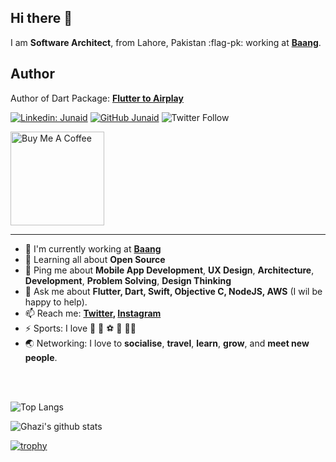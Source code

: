 
## Hi there 👋

I am **Software Architect**, from Lahore, Pakistan :flag-pk: working at **[Baang](https://baang.it)**.

## Author 
Author of Dart Package: **[Flutter to Airplay](https://pub.dev/packages/flutter_to_airplay)**

[![Linkedin: Junaid](https://img.shields.io/badge/-Junaid-blue?style=flat-square&logo=Linkedin&logoColor=white&link=https://www.linkedin.com/in/junaidrehmat/)](https://www.linkedin.com/in/junaidrehmat/)
[![GitHub Junaid](https://img.shields.io/github/followers/MrJai?label=Junaid&style=social)](https://github.com/MrJai)
![Twitter Follow](https://img.shields.io/twitter/follow/rana_jai?style=social)

<a href="https://www.buymeacoffee.com/junaidR" target="_blank"><img src="https://cdn.buymeacoffee.com/buttons/v2/default-yellow.png" alt="Buy Me A Coffee" width="150" ></a>
<br>

---
- 🏢 I'm currently working at **[Baang](https://baang.it)**
- 🌱 Learning all about **Open Source**
- 💬 Ping me about **Mobile App Development**, **UX Design**, **Architecture**, **Development**, **Problem Solving**, **Design Thinking**
- 💬 Ask me about **Flutter, Dart, Swift, Objective C, NodeJS, AWS** (I wil be happy to help).
- 📫 Reach me: **[Twitter](https://twitter.com/rana_jai), [Instagram](https://instagram.com/junaid115)**
- ⚡️ Sports: I love :cricket_game: :rugby_football: :soccer: :tennis: :biking_man:
- :earth_asia: Networking: I love to **socialise**, **travel**, **learn**, **grow**, and **meet new people**.

<br>
<br>

![Top Langs](https://github-readme-stats.vercel.app/api/top-langs/?username=MrJai&layout=compact&theme=light&hide_border=true)

![Ghazi's github stats](https://github-readme-stats.vercel.app/api?username=MrJai&show_icons=true&hide_border=true&theme=light)

[![trophy](https://github-profile-trophy.vercel.app/?username=MrJai)](https://github.com/MrJai/github-profile-trophy)

